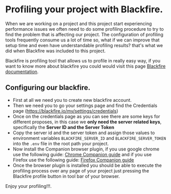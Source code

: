 # Profiling your project with Blackfire.

When we are working on a project and this project start experiencing performance issues we often need to do some profiling procedure to try to find the problem that is affecting our project. The configuration of profiling tools frequently consume us a lot of time so, what if we can improve that setup time and even have understandable profiling results? that's what we did when Blackfire was included to this project.

Blackfire is profiling tool that allows us to profile in really easy way, if you want to know more about blackfire you could would visit this page [Blackfire documentation](https://blackfire.io/docs/introduction).

## Configuring our blackfire.

- First at all we need you to create new blackfire account.
- Then we need you to go your settings page and find the Credentials page (https://blackfire.io/my/settings/credentials)
- Once on the credentials page as you can see there are some keys for different proposes, in this case we **only need the server related keys**, specifically the **Server ID and the Server Token**
- Copy the server id and the server token and assign those values to environment variables `BLACKFIRE_SERVER_ID` and `BLACKFIRE_SERVER_TOKEN` into the `.env` file in the root path your project.
- Now install the Companion browser plugin, if you use google chrome use the following guide: [Chrome Companion guide](https://blackfire.io/docs/integrations/chrome#installing-the-companion) and if you use Firefox use the following guide: [Firefox Companion guide](https://blackfire.io/docs/integrations/firefox#installing-the-companion)
- Once the browser plugin is installed you should be able to execute the profiling process over any page of your project just pressing the Blackfire profile button in tool bar of your browser.


Enjoy your profiling!!!.
